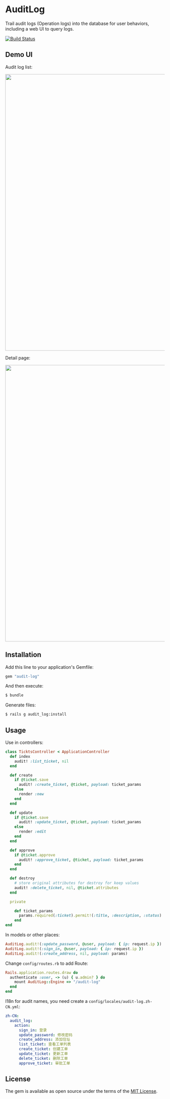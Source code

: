 # AuditLog

Trail audit logs (Operation logs) into the database for user behaviors, including a web UI to query logs.

[![Build Status](https://travis-ci.org/rails-engine/audit-log.svg?branch=master)](https://travis-ci.org/rails-engine/audit-log)

## Demo UI

Audit log list:

<img width="870" src="https://user-images.githubusercontent.com/5518/58676735-e9570d80-838b-11e9-8ac0-6c5145b7fbb0.png">

Detail page:

<img width="870" src="https://user-images.githubusercontent.com/5518/58676737-e9570d80-838b-11e9-9292-63389b2d54cb.png">


## Installation

Add this line to your application's Gemfile:

```ruby
gem "audit-log"
```

And then execute:
```bash
$ bundle
```

Generate files:

```bash
$ rails g audit_log:install
```

## Usage

Use in controllers:

```rb
class TicktsController < ApplicationController
  def index
    audit! :list_ticket, nil
  end

  def create
    if @ticket.save
      audit! :create_ticket, @ticket, payload: ticket_params
    else
      render :new
    end
  end

  def update
    if @ticket.save
      audit! :update_ticket, @ticket, payload: ticket_params
    else
      render :edit
    end
  end

  def approve
    if @ticket.approve
      audit! :approve_ticket, @ticket, payload: ticket_params
    end
  end

  def destroy
    # store original attributes for destroy for keep values
    audit! :delete_ticket, nil, @ticket.attributes
  end

  private

    def ticket_params
      params.required(:ticket).permit!(:title, :description, :status)
    end
end
```

In models or other places:

```rb
AuditLog.audit!(:update_password, @user, payload: { ip: request.ip })
AuditLog.audit!(:sign_in, @user, payload: { ip: request.ip })
AuditLog.audit!(:create_address, nil, payload: params)
```

Change `config/routes.rb` to add Route:

```rb
Rails.application.routes.draw do
  authenticate :user, -> (u) { u.admin? } do
    mount AuditLog::Engine => "/audit-log"
  end
end
```

I18n for audit names, you need create a `config/locales/audit-log.zh-CN.yml`:

```yml
zh-CN:
  audit_log:
    action:
      sign_in: 登录
      update_password: 修改密码
      create_address: 添加住址
      list_ticket: 查看工单列表
      create_ticket: 创建工单
      update_ticket: 更新工单
      delete_ticket: 删除工单
      approve_ticket: 审批工单
```

## License

The gem is available as open source under the terms of the [MIT License](https://opensource.org/licenses/MIT).
